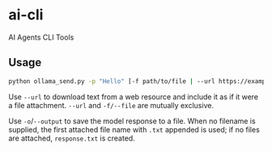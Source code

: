 # ai-cli
AI Agents CLI Tools

## Usage

```bash
python ollama_send.py -p "Hello" [-f path/to/file | --url https://example.com] [-o [output.txt]]
```

Use `--url` to download text from a web resource and include it as if it
were a file attachment. `--url` and `-f/--file` are mutually exclusive.

Use `-o`/`--output` to save the model response to a file. When no
filename is supplied, the first attached file name with `.txt` appended is
used; if no files are attached, `response.txt` is created.
